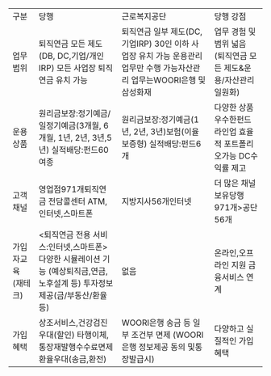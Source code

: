 
<table><tbody><tr>
<td>
구분</td>
<td>
당행</td>
<td>
근로복지공단</td>
<td>
당행 강점</td></tr><tr>
<td>
업무범위</td>
<td>퇴직연금 모든 제도
(DB, DC,기업/개인IRP)
모든 사업장 퇴직연금 유치 가능</td>
<td>퇴직연금 일부 제도(DC,기업IRP)
30인 이하 사업장 유치 가능
운용관리 업무만 수행 가능자산관리 업무는WOORI은행 및 삼성화재</td>
<td>업무 경험 및 범위 넓음
(퇴직연금 모든 제도&운용/자산관리일원화)</td></tr><tr>
<td>
운용상품</td>
<td>원리금보장:정기예금/일정기예금(3개월, 6개월, 1년, 2년, 3년,5년)
실적배당:펀드60여종</td>
<td>원리금보장:정기예금(1년, 2년, 3년)보험(이율보증형)
실적배당:펀드6개</td>
<td>다양한 상품우수한펀드라인업
효율적 포트폴리오가능
DC수익률 제고</td></tr><tr>
<td>
고객채널</td>
<td>영업점971개퇴직연금 전담콜센터
ATM,인터넷,스마트폰</td>
<td>지방지사56개인터넷</td>
<td>더 많은 채널 보유당행971개>공단56개</td></tr><tr>
<td>가입자교육
(재테크)</td>
<td><퇴직연금 전용 서비스:인터넷,스마트폰>다양한 시뮬레이션 기능
(예상퇴직금,연금,노후설계 등)
투자정보 제공(금/부동산/환율 등)</td>
<td>
없음</td>
<td>온라인,오프라인 지원
금융서비스 연계</td></tr><tr>
<td>
가입혜택</td>
<td>상조서비스,건강검진우대(할인)
타행이체,통장재발행수수료면제
환율우대(송금,환전)</td>
<td>WOORI은행 송금 등 일부 조건부 면제
(WOORI은행 정보제공 동의 및통장발급시)</td>
<td>
다양하고 실질적인 가입혜택</td></tr></tbody>
</table>


